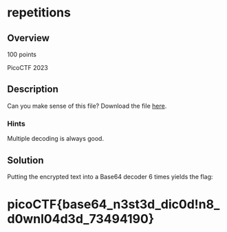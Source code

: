 # repetitions #
## Overview ##
100 points

PicoCTF 2023
## Description ##
Can you make sense of this file?
Download the file [here](https://artifacts.picoctf.net/c/472/enc_flag).
### Hints ###
Multiple decoding is always good.
## Solution ##
Putting the encrypted text into a Base64 decoder 6 times yields the flag:
# picoCTF{base64_n3st3d_dic0d!n8_d0wnl04d3d_73494190} #
